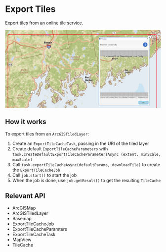 # Export Tiles

Export tiles from an online tile service.

![](ExportTiles.png)

## How it works

To export tiles from an `ArcGISTiledLayer`:

  1. Create an `ExportTileCacheTask`, passing in the URI of the tiled layer
  2. Create default `ExportTileCacheParameters` with `task.createDefaultExportTileCacheParametersAsync
  (extent, minScale, maxScale)`
  3. Call `task.exportTileCacheAsync(defaultParams, downloadFile)` to create the 
  `ExportTileCacheJob`
  4. Call `job.start()` to start the job
  5. When the job is done, use `job.getResult()` to get the resulting `TileCache`


## Relevant API


  * ArcGISMap
  * ArcGISTiledLayer
  * Basemap
  * ExportTileCacheJob
  * ExportTileCacheParamters
  * ExportTileCacheTask
  * MapView
  * TileCache

